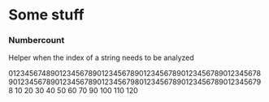 # Some stuff

### Numbercount
Helper when the index of a string needs to be analyzed

0123456748901234567890123456789012345678901234567890123456789012345678901234567890123456798012345678901234567890123456798
           10        20        30        40        50        60        70        90        100       110       120
